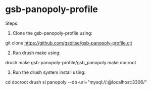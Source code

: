 gsb-panopoly-profile
====================

Steps:

1. Clone the gsb-panopoly-profile using:

git clone https://github.com/gsbitse/gsb-panopoly-profile.git

2. Run drush make using:

drush make gsb-panopoly-profile/gsb_panopoly.make docroot

3. Run the drush system install using:

cd docroot
drush si panopoly --db-url="mysql://<root>:<rootpass>@localhost:3306/<dbname>"


